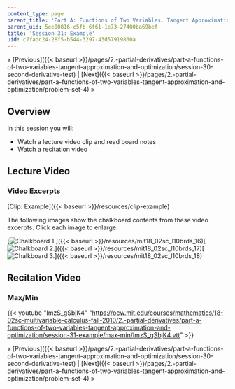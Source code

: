 ```yaml
---
content_type: page
parent_title: 'Part A: Functions of Two Variables, Tangent Approximation and Optimization'
parent_uid: 5ee00816-c5fb-6f61-1e73-27400ba69bef
title: 'Session 31: Example'
uid: c7fadc24-28f5-b544-3297-43d57919860a
---
```


« [Previous]({{< baseurl >}}/pages/2.-partial-derivatives/part-a-functions-of-two-variables-tangent-approximation-and-optimization/session-30-second-derivative-test) | [Next]({{< baseurl >}}/pages/2.-partial-derivatives/part-a-functions-of-two-variables-tangent-approximation-and-optimization/problem-set-4) »

Overview
--------

In this session you will:

*   Watch a lecture video clip and read board notes
*   Watch a recitation video

Lecture Video
-------------

### Video Excerpts

[Clip: Example]({{< baseurl >}}/resources/clip-example)

The following images show the chalkboard contents from these video excerpts. Click each image to enlarge.

[![Chalkboard 1.](BASEURL_PLACEHOLDER/resources/mit18_02sc_l10brds_16a)]({{< baseurl >}}/resources/mit18_02sc_l10brds_16)[![Chalkboard 2.](BASEURL_PLACEHOLDER/resources/mit18_02sc_l10brds_17a)]({{< baseurl >}}/resources/mit18_02sc_l10brds_17)[![Chalkboard 3.](BASEURL_PLACEHOLDER/resources/mit18_02sc_l10brds_18a)]({{< baseurl >}}/resources/mit18_02sc_l10brds_18)

Recitation Video
----------------

### Max/Min

{{< youtube "ImzS_gSbjK4" "https://ocw.mit.edu/courses/mathematics/18-02sc-multivariable-calculus-fall-2010/2.-partial-derivatives/part-a-functions-of-two-variables-tangent-approximation-and-optimization/session-31-example/max-min/ImzS_gSbjK4.vtt" >}}

« [Previous]({{< baseurl >}}/pages/2.-partial-derivatives/part-a-functions-of-two-variables-tangent-approximation-and-optimization/session-30-second-derivative-test) | [Next]({{< baseurl >}}/pages/2.-partial-derivatives/part-a-functions-of-two-variables-tangent-approximation-and-optimization/problem-set-4) »